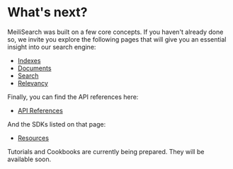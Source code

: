 # What's next?

MeiliSearch was built on a few core concepts. If you haven't already done so, we invite you explore the following pages that will give you an essential insight into our search engine:
- [Indexes](/guides/main_concepts/indexes.md)
- [Documents](/guides/main_concepts/documents.md)
- [Search](/guides/main_concepts/search.md)
- [Relevancy](/guides/main_concepts/search.md)

Finally, you can find the API references here:
- [API References](/references/README.md)

And the SDKs listed on that page:
- [Resources](/resources/sdks.md)

Tutorials and Cookbooks are currently being prepared. They will be available soon.
